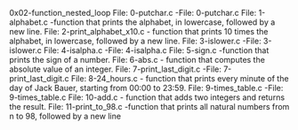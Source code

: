 0x02-function_nested_loop
File: 0-putchar.c -File: 0-putchar.c
File: 1-alphabet.c -function that prints the alphabet, in lowercase, followed by a new line.
File: 2-print_alphabet_x10.c - function that prints 10 times the alphabet, in lowercase, followed by a new line.
File: 3-islower.c -File: 3-islower.c
File: 4-isalpha.c -File: 4-isalpha.c
File: 5-sign.c -function that prints the sign of a number.
File: 6-abs.c - function that computes the absolute value of an integer.
File: 7-print_last_digit.c -File: 7-print_last_digit.c
File: 8-24_hours.c - function that prints every minute of the day of Jack Bauer, starting from 00:00 to 23:59.
File: 9-times_table.c -File: 9-times_table.c
File: 10-add.c - function that adds two integers and returns the result.
File: 11-print_to_98.c -function that prints all natural numbers from n to 98, followed by a new line
